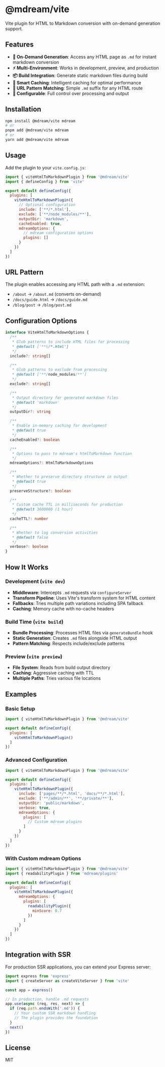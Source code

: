 # @mdream/vite

Vite plugin for HTML to Markdown conversion with on-demand generation support.

## Features

- **🚀 On-Demand Generation**: Access any HTML page as `.md` for instant markdown conversion
- **⚡ Multi-Environment**: Works in development, preview, and production
- **📦 Build Integration**: Generate static markdown files during build
- **💾 Smart Caching**: Intelligent caching for optimal performance
- **🎯 URL Pattern Matching**: Simple `.md` suffix for any HTML route
- **🔧 Configurable**: Full control over processing and output

## Installation

```bash
npm install @mdream/vite mdream
# or
pnpm add @mdream/vite mdream
# or
yarn add @mdream/vite mdream
```

## Usage

Add the plugin to your `vite.config.js`:

```javascript
import { viteHtmlToMarkdownPlugin } from '@mdream/vite'
import { defineConfig } from 'vite'

export default defineConfig({
  plugins: [
    viteHtmlToMarkdownPlugin({
      // Optional configuration
      include: ['**/*.html'],
      exclude: ['**/node_modules/**'],
      outputDir: 'markdown',
      cacheEnabled: true,
      mdreamOptions: {
        // mdream configuration options
        plugins: []
      }
    })
  ]
})
```

## URL Pattern

The plugin enables accessing any HTML path with a `.md` extension:

- `/about` → `/about.md` (converts on-demand)
- `/docs/guide.html` → `/docs/guide.md`
- `/blog/post` → `/blog/post.md`

## Configuration Options

```ts
interface ViteHtmlToMarkdownOptions {
  /**
   * Glob patterns to include HTML files for processing
   * @default ['**\/*.html']
   */
  include?: string[]

  /**
   * Glob patterns to exclude from processing
   * @default ['**/node_modules/**']
   */
  exclude?: string[]

  /**
   * Output directory for generated markdown files
   * @default 'markdown'
   */
  outputDir?: string

  /**
   * Enable in-memory caching for development
   * @default true
   */
  cacheEnabled?: boolean

  /**
   * Options to pass to mdream's htmlToMarkdown function
   */
  mdreamOptions?: HtmlToMarkdownOptions

  /**
   * Whether to preserve directory structure in output
   * @default true
   */
  preserveStructure?: boolean

  /**
   * Custom cache TTL in milliseconds for production
   * @default 3600000 (1 hour)
   */
  cacheTTL?: number

  /**
   * Whether to log conversion activities
   * @default false
   */
  verbose?: boolean
}
```

## How It Works

### Development (`vite dev`)
- **Middleware**: Intercepts `.md` requests via `configureServer`
- **Transform Pipeline**: Uses Vite's transform system for HTML content
- **Fallbacks**: Tries multiple path variations including SPA fallback
- **Caching**: Memory cache with no-cache headers

### Build Time (`vite build`)
- **Bundle Processing**: Processes HTML files via `generateBundle` hook
- **Static Generation**: Creates `.md` files alongside HTML output
- **Pattern Matching**: Respects include/exclude patterns

### Preview (`vite preview`)
- **File System**: Reads from build output directory
- **Caching**: Aggressive caching with TTL
- **Multiple Paths**: Tries various file locations

## Examples

### Basic Setup

```javascript
import { viteHtmlToMarkdownPlugin } from '@mdream/vite'

export default defineConfig({
  plugins: [
    viteHtmlToMarkdownPlugin()
  ]
})
```

### Advanced Configuration

```javascript
import { viteHtmlToMarkdownPlugin } from '@mdream/vite'

export default defineConfig({
  plugins: [
    viteHtmlToMarkdownPlugin({
      include: ['pages/**/*.html', 'docs/**/*.html'],
      exclude: ['**/admin/**', '**/private/**'],
      outputDir: 'public/markdown',
      verbose: true,
      mdreamOptions: {
        plugins: [
          // Custom mdream plugins
        ]
      }
    })
  ]
})
```

### With Custom mdream Options

```javascript
import { viteHtmlToMarkdownPlugin } from '@mdream/vite'
import { readabilityPlugin } from 'mdream/plugins'

export default defineConfig({
  plugins: [
    viteHtmlToMarkdownPlugin({
      mdreamOptions: {
        plugins: [
          readabilityPlugin({
            minScore: 0.7
          })
        ]
      }
    })
  ]
})
```

## Integration with SSR

For production SSR applications, you can extend your Express server:

```javascript
import express from 'express'
import { createServer as createViteServer } from 'vite'

const app = express()

// In production, handle .md requests
app.use(async (req, res, next) => {
  if (req.path.endsWith('.md')) {
    // Your custom SSR markdown handling
    // The plugin provides the foundation
  }
  next()
})
```

## License

MIT
